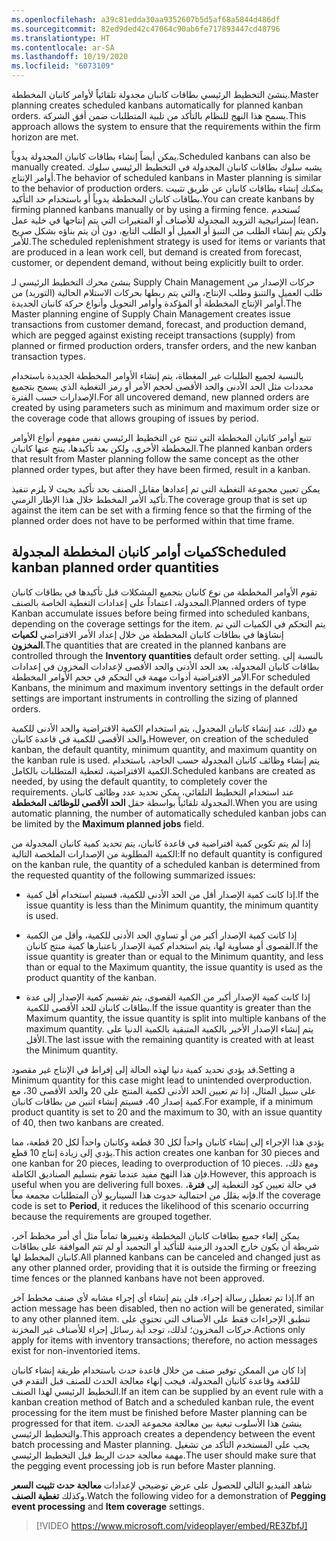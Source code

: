 ```yaml
---
ms.openlocfilehash: a39c81edda30aa9352607b5d5af68a5844d486df
ms.sourcegitcommit: 82ed9ded42c47064c90ab6fe717893447cd48796
ms.translationtype: HT
ms.contentlocale: ar-SA
ms.lasthandoff: 10/19/2020
ms.locfileid: "6073109"
---
```

<span data-ttu-id="f8d73-101">ينشئ التخطيط الرئيسي بطاقات كانبان مجدولة تلقائياً لأوامر كانبان المخططة.</span><span class="sxs-lookup"><span data-stu-id="f8d73-101">Master planning creates scheduled kanbans automatically for planned kanban orders.</span></span> <span data-ttu-id="f8d73-102">يسمح هذا النهج للنظام بالتأكد من تلبية المتطلبات ضمن أفق الشركة.</span><span class="sxs-lookup"><span data-stu-id="f8d73-102">This approach allows the system to ensure that the requirements within the firm horizon are met.</span></span>

<span data-ttu-id="f8d73-103">يمكن أيضاً إنشاء بطاقات كانبان المجدولة يدوياً.</span><span class="sxs-lookup"><span data-stu-id="f8d73-103">Scheduled kanbans can also be manually created.</span></span> <span data-ttu-id="f8d73-104">يشبه سلوك بطاقات كانبان المجدولة في التخطيط الرئيسي سلوك أوامر الإنتاج.</span><span class="sxs-lookup"><span data-stu-id="f8d73-104">The behavior of scheduled kanbans in Master planning is similar to the behavior of production orders.</span></span>
<span data-ttu-id="f8d73-105">يمكنك إنشاء بطاقات كانبان عن طريق تثبيت بطاقات كانبان المخططة يدوياً أو باستخدام حد التأكيد.</span><span class="sxs-lookup"><span data-stu-id="f8d73-105">You can create kanbans by firming planned kanbans manually or by using a firming fence.</span></span> <span data-ttu-id="f8d73-106">تُستخدم إستراتيجية التزويد المجدولة للأصناف أو المتغيرات التي يتم إنتاجها في خلية عمل lean، ولكن يتم إنشاء الطلب من التنبؤ أو العميل أو الطلب التابع، دون أن يتم بناؤه بشكل صريح للأمر.</span><span class="sxs-lookup"><span data-stu-id="f8d73-106">The scheduled replenishment strategy is used for items or variants that are produced in a lean work cell, but demand is created from forecast, customer, or dependent demand, without being explicitly built to order.</span></span>

<span data-ttu-id="f8d73-107">ينشئ محرك التخطيط الرئيسي لـ Supply Chain Management حركات الإصدار من طلب العميل والتنبؤ وطلب الإنتاج، والتي يتم ربطها بحركات الاستلام الحالية (التوريد) من أوامر الإنتاج المخططة أو المؤكدة وأوامر التحويل وأنواع حركة كانبان الجديدة.</span><span class="sxs-lookup"><span data-stu-id="f8d73-107">The Master planning engine of Supply Chain Management creates issue transactions from customer demand, forecast, and production demand, which are pegged against existing receipt transactions (supply) from planned or firmed production orders, transfer orders, and the new kanban transaction types.</span></span>

<span data-ttu-id="f8d73-108">بالنسبة لجميع الطلبات غير المغطاة، يتم إنشاء الأوامر المخططة الجديدة باستخدام محددات مثل الحد الأدنى والحد الأقصى لحجم الأمر أو رمز التغطية الذي يسمح بتجميع الإصدارات حسب الفترة.</span><span class="sxs-lookup"><span data-stu-id="f8d73-108">For all uncovered demand, new planned orders are created by using parameters such as minimum and maximum order size or the coverage code that allows grouping of issues by period.</span></span>

<span data-ttu-id="f8d73-109">تتبع أوامر كانبان المخططة التي تنتج عن التخطيط الرئيسي نفس مفهوم أنواع الأوامر المخططة الأخرى، ولكن بعد تأكيدها، ينتج عنها كانبان.</span><span class="sxs-lookup"><span data-stu-id="f8d73-109">The planned kanban orders that result from Master planning follow the same concept as the other planned order types, but after they have been firmed, result in a kanban.</span></span>

<span data-ttu-id="f8d73-110">يمكن تعيين مجموعة التغطية التي تم إعدادها مقابل الصنف بحد تأكيد بحيث لا يلزم تنفيذ تأكيد الأمر المخطط خلال هذا الإطار الزمني.</span><span class="sxs-lookup"><span data-stu-id="f8d73-110">The coverage group that is set up against the item can be set with a firming fence so that the firming of the planned order does not have to be performed within that time frame.</span></span>


## <a name="scheduled-kanban-planned-order-quantities"></a><span data-ttu-id="f8d73-111">كميات أوامر كانبان المخططة المجدولة</span><span class="sxs-lookup"><span data-stu-id="f8d73-111">Scheduled kanban planned order quantities</span></span>

<span data-ttu-id="f8d73-112">تقوم الأوامر المخططة من نوع كانبان بتجميع المشكلات قبل تأكيدها في بطاقات كانبان المجدولة، اعتماداً على إعدادات التغطية الخاصة بالصنف.</span><span class="sxs-lookup"><span data-stu-id="f8d73-112">Planned orders of type Kanban accumulate issues before being firmed into scheduled kanbans, depending on the coverage settings for the item.</span></span> <span data-ttu-id="f8d73-113">يتم التحكم في الكميات التي تم إنشاؤها في بطاقات كانبان المخططة من خلال إعداد الأمر الافتراضي **لكميات المخزون**.</span><span class="sxs-lookup"><span data-stu-id="f8d73-113">The quantities that are created in the planned kanbans are controlled through the **Inventory quantities** default order setting.</span></span> <span data-ttu-id="f8d73-114">بالنسبة إلى بطاقات كانبان المجدولة، يعد الحد الأدنى والحد الأقصى لإعدادات المخزون في إعدادات الأمر الافتراضية أدوات مهمة في التحكم في حجم الأوامر المخططة.</span><span class="sxs-lookup"><span data-stu-id="f8d73-114">For scheduled Kanbans, the minimum and maximum inventory settings in the default order settings are important instruments in controlling the sizing of planned orders.</span></span>

<span data-ttu-id="f8d73-115">مع ذلك، عند إنشاء كانبان المجدول، يتم استخدام الكمية الافتراضية والحد الأدنى للكمية والحد الأقصى للكمية في قاعدة كانبان.</span><span class="sxs-lookup"><span data-stu-id="f8d73-115">However, on creation of the scheduled kanban, the default quantity, minimum quantity, and maximum quantity on the kanban rule is used.</span></span> <span data-ttu-id="f8d73-116">يتم إنشاء وظائف كانبان المجدولة حسب الحاجة، باستخدام الكمية الافتراضية، لتغطية المتطلبات بالكامل.</span><span class="sxs-lookup"><span data-stu-id="f8d73-116">Scheduled kanbans are created as needed, by using the default quantity, to completely cover the requirements.</span></span> <span data-ttu-id="f8d73-117">عند استخدام التخطيط التلقائي، يمكن تحديد عدد وظائف كانبان المجدولة تلقائياً بواسطة حقل **الحد الأقصى للوظائف المخططة**.</span><span class="sxs-lookup"><span data-stu-id="f8d73-117">When you are using automatic planning, the number of automatically scheduled kanban jobs can be limited by the **Maximum planned jobs** field.</span></span>

<span data-ttu-id="f8d73-118">إذا لم يتم تكوين كمية افتراضية في قاعدة كانبان، يتم تحديد كمية كانبان المجدولة من الكمية المطلوبة من الإصدارات الملخصة التالية:</span><span class="sxs-lookup"><span data-stu-id="f8d73-118">If no default quantity is configured on the kanban rule, the quantity of a scheduled kanban is determined from the requested quantity of the following summarized issues:</span></span>

-   <span data-ttu-id="f8d73-119">إذا كانت كمية الإصدار أقل من الحد الأدنى للكمية، فسيتم استخدام أقل كمية.</span><span class="sxs-lookup"><span data-stu-id="f8d73-119">If the issue quantity is less than the Minimum quantity, the minimum quantity is used.</span></span>

-   <span data-ttu-id="f8d73-120">إذا كانت كمية الإصدار أكبر من أو تساوي الحد الأدنى للكمية، وأقل من الكمية القصوى أو مساوية لها، يتم استخدام كمية الإصدار باعتبارها كمية منتج كانبان.</span><span class="sxs-lookup"><span data-stu-id="f8d73-120">If the issue quantity is greater than or equal to the Minimum quantity, and less than or equal to the Maximum quantity, the issue quantity is used as the product quantity of the kanban.</span></span>

-   <span data-ttu-id="f8d73-121">إذا كانت كمية الإصدار أكبر من الكمية القصوى، يتم تقسيم كمية الإصدار إلى عدة بطاقات كانبان للحد الأقصى للكمية.</span><span class="sxs-lookup"><span data-stu-id="f8d73-121">If the issue quantity is greater than the Maximum quantity, the issue quantity is split into multiple kanbans of the maximum quantity.</span></span> <span data-ttu-id="f8d73-122">يتم إنشاء الإصدار الأخير بالكمية المتبقية بالكمية الدنيا على الأقل.</span><span class="sxs-lookup"><span data-stu-id="f8d73-122">The last issue with the remaining quantity is created with at least the Minimum quantity.</span></span>

<span data-ttu-id="f8d73-123">قد يؤدي تحديد كمية دنيا لهذه الحالة إلى إفراط في الإنتاج غير مقصود.</span><span class="sxs-lookup"><span data-stu-id="f8d73-123">Setting a Minimum quantity for this case might lead to unintended overproduction.</span></span> <span data-ttu-id="f8d73-124">على سبيل المثال، إذا تم تعيين الحد الأدنى لكمية المنتج على 20 والحد الأقصى 30، مع كمية إصدار 40، فسيتم إنشاء اثنين من بطاقات كانبان.</span><span class="sxs-lookup"><span data-stu-id="f8d73-124">For example, if a minimum product quantity is set to 20 and the maximum to 30, with an issue quantity of 40, then two kanbans are created.</span></span>

<span data-ttu-id="f8d73-125">يؤدي هذا الإجراء إلى إنشاء كانبان واحداً لكل 30 قطعة وكانبان واحداً لكل 20 قطعة، مما يؤدي إلى زيادة إنتاج 10 قطع.</span><span class="sxs-lookup"><span data-stu-id="f8d73-125">This action creates one kanban for 30 pieces and one kanban for 20 pieces, leading to overproduction of 10 pieces.</span></span> <span data-ttu-id="f8d73-126">ومع ذلك، فإن هذا النهج مفيد عندما تقوم بتسليم الصناديق الكاملة.</span><span class="sxs-lookup"><span data-stu-id="f8d73-126">However, this approach is useful when you are delivering full boxes.</span></span> <span data-ttu-id="f8d73-127">في حالة تعيين كود التغطية إلى **فترة**، فإنه يقلل من احتمالية حدوث هذا السيناريو لأن المتطلبات مجمعة معاً.</span><span class="sxs-lookup"><span data-stu-id="f8d73-127">If the coverage code is set to **Period**, it reduces the likelihood of this scenario occurring because the requirements are grouped together.</span></span>

<span data-ttu-id="f8d73-128">يمكن إلغاء جميع بطاقات كانبان المخططة وتغييرها تماماً مثل أي أمر مخطط آخر، شريطة أن يكون خارج الحدود الزمنية للتأكيد أو التجميد أو لم تتم الموافقة على بطاقات كانبان المخطط لها.</span><span class="sxs-lookup"><span data-stu-id="f8d73-128">All planned kanbans can be canceled and changed just as any other planned order, providing that it is outside the firming or freezing time fences or the planned kanbans have not been approved.</span></span>

<span data-ttu-id="f8d73-129">إذا تم تعطيل رسالة إجراء، فلن يتم إنشاء أي إجراء مشابه لأي صنف مخطط آخر.</span><span class="sxs-lookup"><span data-stu-id="f8d73-129">If an action message has been disabled, then no action will be generated, similar to any other planned item.</span></span> <span data-ttu-id="f8d73-130">تنطبق الإجراءات فقط على الأصناف التي تحتوي على حركات المخزون؛ لذلك، توجد أية رسائل إجراء للأصناف غير المخزنة.</span><span class="sxs-lookup"><span data-stu-id="f8d73-130">Actions only apply for items with inventory transactions; therefore, no action messages exist for non-inventoried items.</span></span>

<span data-ttu-id="f8d73-131">إذا كان من الممكن توفير صنف من خلال قاعدة حدث باستخدام طريقة إنشاء كانبان للدُفعة وقاعدة كانبان المجدولة، فيجب إنهاء معالجة الحدث للصنف قبل التقدم في التخطيط الرئيسي لهذا الصنف.</span><span class="sxs-lookup"><span data-stu-id="f8d73-131">If an item can be supplied by an event rule with a kanban creation method of Batch and a scheduled kanban rule, the event processing for the item must be finished before Master planning can be progressed for that item.</span></span> <span data-ttu-id="f8d73-132">ينشئ هذا الأسلوب تبعية بين معالجة مجموعة الحدث والتخطيط الرئيسي.</span><span class="sxs-lookup"><span data-stu-id="f8d73-132">This approach creates a dependency between the event batch processing and Master planning.</span></span> <span data-ttu-id="f8d73-133">يجب على المستخدم التأكد من تشغيل مهمة معالجة حدث الربط قبل التخطيط الرئيسي.</span><span class="sxs-lookup"><span data-stu-id="f8d73-133">The user should make sure that the pegging event processing job is run before Master planning.</span></span>

<span data-ttu-id="f8d73-134">شاهد الفيديو التالي للحصول على عرض توضيحي لإعدادات **معالجة حدث تثبيت السعر** وكذلك **تغطية الصنف**.</span><span class="sxs-lookup"><span data-stu-id="f8d73-134">Watch the following video for a demonstration of **Pegging event processing** and **Item coverage** settings.</span></span>


> [!VIDEO https://www.microsoft.com/videoplayer/embed/RE3ZbfJ]


